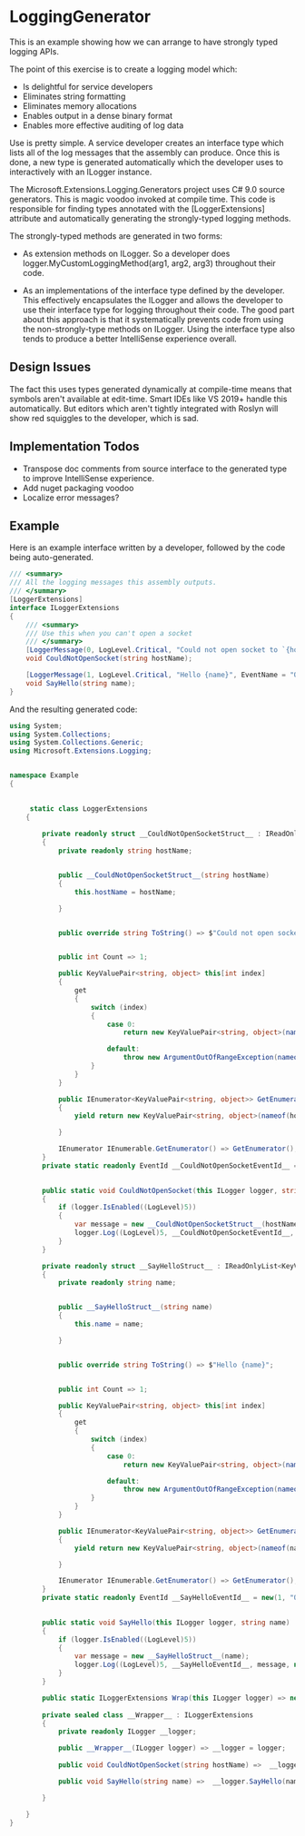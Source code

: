 ﻿# LoggingGenerator

This is an example showing how we can arrange to have strongly typed logging APIs.

The point of this exercise is to create a logging model which:

* Is delightful for service developers
* Eliminates string formatting
* Eliminates memory allocations
* Enables output in a dense binary format
* Enables more effective auditing of log data

Use is pretty simple. A service developer creates an interface type which lists all of the log messages that the assembly can produce.
Once this is done, a new type is generated automatically which the developer uses to interactively with an ILogger instance. 

The Microsoft.Extensions.Logging.Generators project uses C# 9.0 source generators. This is magic voodoo invoked at compile time. This code is
responsible for finding types annotated with the [LoggerExtensions] attribute and automatically generating the strongly-typed
logging methods.

The strongly-typed methods are generated in two forms:

* As extension methods on ILogger. So a developer does logger.MyCustomLoggingMethod(arg1, arg2, arg3) throughout their code.

* As an implementations of the interface type defined by the developer. This effectively encapsulates the ILogger and allows
the developer to use their interface type for logging throughout their code. The good part about this approach is that it 
systematically prevents code from using the non-strongly-type methods on ILogger. Using the interface type also tends to
produce a better IntelliSense experience overall.

## Design Issues

The fact this uses types generated dynamically at compile-time means
that symbols aren't available at edit-time. Smart IDEs like VS 2019+
handle this automatically. But editors which aren't tightly integrated
with Roslyn will show red squiggles to the developer, which is sad.

## Implementation Todos

* Transpose doc comments from source interface to the generated type to improve IntelliSense experience.
* Add nuget packaging voodoo
* Localize error messages?

## Example

Here is an example interface written by a developer, followed by the code being auto-generated.

```csharp
/// <summary>
/// All the logging messages this assembly outputs.
/// </summary>
[LoggerExtensions]
interface ILoggerExtensions
{
    /// <summary>
    /// Use this when you can't open a socket
    /// </summary>
    [LoggerMessage(0, LogLevel.Critical, "Could not open socket to `{hostName}`")]
    void CouldNotOpenSocket(string hostName);

    [LoggerMessage(1, LogLevel.Critical, "Hello {name}", EventName = "Override")]
    void SayHello(string name);
}
```

And the resulting generated code:


```csharp
using System;
using System.Collections;
using System.Collections.Generic;
using Microsoft.Extensions.Logging;


namespace Example
{

    
     static class LoggerExtensions
    {
        
        private readonly struct __CouldNotOpenSocketStruct__ : IReadOnlyList<KeyValuePair<string, object>>
        {
            private readonly string hostName;


            public __CouldNotOpenSocketStruct__(string hostName)
            {
                this.hostName = hostName;

            }


            public override string ToString() => $"Could not open socket to `{hostName}`";


            public int Count => 1;

            public KeyValuePair<string, object> this[int index]
            {
                get
                {
                    switch (index)
                    {
                        case 0:
                            return new KeyValuePair<string, object>(nameof(hostName), hostName);

                        default:
                            throw new ArgumentOutOfRangeException(nameof(index));
                    }
                }
            }

            public IEnumerator<KeyValuePair<string, object>> GetEnumerator()
            {
                yield return new KeyValuePair<string, object>(nameof(hostName), hostName);

            }

            IEnumerator IEnumerable.GetEnumerator() => GetEnumerator();
        }
        private static readonly EventId __CouldNotOpenSocketEventId__ = new(0, nameof(CouldNotOpenSocket));

        
        public static void CouldNotOpenSocket(this ILogger logger, string hostName)
        {
            if (logger.IsEnabled((LogLevel)5))
            {
                var message = new __CouldNotOpenSocketStruct__(hostName);
                logger.Log((LogLevel)5, __CouldNotOpenSocketEventId__, message, null, (s, _) => s.ToString());
            }
        }

        private readonly struct __SayHelloStruct__ : IReadOnlyList<KeyValuePair<string, object>>
        {
            private readonly string name;


            public __SayHelloStruct__(string name)
            {
                this.name = name;

            }


            public override string ToString() => $"Hello {name}";


            public int Count => 1;

            public KeyValuePair<string, object> this[int index]
            {
                get
                {
                    switch (index)
                    {
                        case 0:
                            return new KeyValuePair<string, object>(nameof(name), name);

                        default:
                            throw new ArgumentOutOfRangeException(nameof(index));
                    }
                }
            }

            public IEnumerator<KeyValuePair<string, object>> GetEnumerator()
            {
                yield return new KeyValuePair<string, object>(nameof(name), name);

            }

            IEnumerator IEnumerable.GetEnumerator() => GetEnumerator();
        }
        private static readonly EventId __SayHelloEventId__ = new(1, "Override");

        
        public static void SayHello(this ILogger logger, string name)
        {
            if (logger.IsEnabled((LogLevel)5))
            {
                var message = new __SayHelloStruct__(name);
                logger.Log((LogLevel)5, __SayHelloEventId__, message, null, (s, _) => s.ToString());
            }
        }

        public static ILoggerExtensions Wrap(this ILogger logger) => new __Wrapper__(logger);
        
        private sealed class __Wrapper__ : ILoggerExtensions
        {
            private readonly ILogger __logger;

            public __Wrapper__(ILogger logger) => __logger = logger;
            
            public void CouldNotOpenSocket(string hostName) =>  __logger.CouldNotOpenSocket(hostName);

            public void SayHello(string name) =>  __logger.SayHello(name);

        }

    }
}
```
